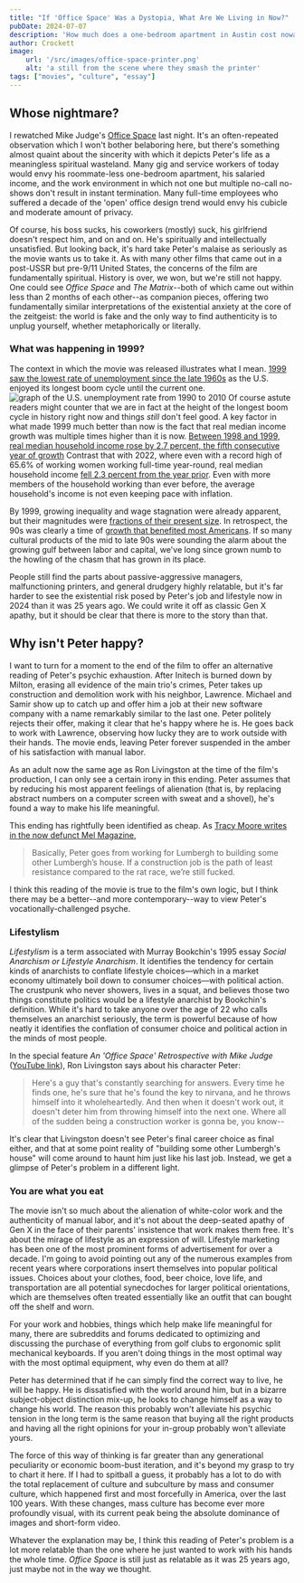 ```yaml
---
title: "If 'Office Space' Was a Dystopia, What Are We Living in Now?"
pubDate: 2024-07-07
description: 'How much does a one-bedroom apartment in Austin cost nowadays?'
author: Crockett
image:
    url: '/src/images/office-space-printer.png' 
    alt: 'a still from the scene where they smash the printer'
tags: ["movies", "culture", "essay"]
---
```

## Whose nightmare?

I rewatched Mike Judge's <a href="https://en.wikipedia.org/wiki/Office_Space">Office Space</a> last night. It's an often-repeated observation which I won't bother belaboring here, but there's something almost quaint about the sincerity with which it depicts Peter's life as a meaningless spiritual wasteland. Many gig and service workers of today would envy his roommate-less one-bedroom apartment, his salaried income, and the work environment in which not one but multiple no-call no-shows don't result in instant termination. Many full-time employees who suffered a decade of the 'open' office design trend would envy his cubicle and moderate amount of privacy.

Of course, his boss sucks, his coworkers (mostly) suck, his girlfriend doesn't respect him, and on and on. He's spiritually and intellectually unsatisfied. But looking back, it's hard take Peter's malaise as seriously as the movie wants us to take it. As with many other films that came out in a post-USSR but pre-9/11 United States, the concerns of the film are fundamentally spiritual. History is over, we won, but we're still not happy. One could see *Office Space* and *The Matrix*--both of which came out within less than 2 months of each other--as companion pieces, offering two fundamentally similar interpretations of the existential anxiety at the core of the zeitgeist: the world is fake and the only way to find authenticity is to unplug yourself, whether metaphorically or literally. 

### What was happening in 1999?

The context in which the movie was released illustrates what I mean. <a href="https://www.nber.org/research/business-cycle-dating">1999 saw the lowest rate of unemployment since the late 1960s</a> as the U.S. enjoyed its longest boom cycle until the current one.
<Image class="py-4" alt="graph of the U.S. unemployment rate from 1990 to 2010" src="https://upload.wikimedia.org/wikipedia/commons/0/06/US_90s_00s_unemployment.png" inferSize />
Of course astute readers might counter that we are in fact at the height of the longest boom cycle in history right now and things *still* don't feel good. A key factor in what made 1999 much better than now is the fact that real median income growth was multiple times higher than it is now. <a href="https://www.census.gov/library/publications/2000/demo/p60-209.html" aria-label="link to census data about income">Between 1998 and 1999, real median household income rose by 2.7 percent, the fifth consecutive year of growth</a> Contrast that with 2022, where even with a record high of 65.6% of working women working full-time year-round, real median household income <a href="https://www.census.gov/library/publications/2023/demo/p60-279.html" aria-label="2022 income statistics from census.gov">fell 2.3 percent from the year prior</a>. Even with more members of the household working than ever before, the average household's income is not even keeping pace with inflation. 

By 1999, growing inequality and wage stagnation were already apparent, but their magnitudes were <a href="https://www.epi.org/publication/charting-wage-stagnation/" aria-label="epi.org page showing wage stagnation with multiple metrics">fractions of their present size</a>. In retrospect, the 90s was clearly a time of <a href="https://en.wikipedia.org/wiki/1990s_United_States_boom"> growth that benefited most Americans</a>. If so many cultural products of the mid to late 90s were sounding the alarm about the growing gulf between labor and capital, we've long since grown numb to the howling of the chasm that has grown in its place.    

People still find the parts about passive-aggressive managers, malfunctioning printers, and general drudgery highly relatable, but it's far harder to see the existential risk posed by Peter's job and lifestyle now in 2024 than it was 25 years ago. We could write it off as classic Gen X apathy, but it should be clear that there is more to the story than that.    

## Why isn't Peter happy?

I want to turn for a moment to the end of the film to offer an alternative reading of Peter's psychic exhaustion. After Initech is burned down by Milton, erasing all evidence of the main trio's crimes, Peter takes up construction and demolition work with his neighbor, Lawrence. Michael and Samir show up to catch up and offer him a job at their new software company with a name remarkably similar to the last one. Peter politely rejects their offer, making it clear that he's happy where he is. He goes back to work with Lawrence, observing how lucky they are to work outside with their hands. The movie ends, leaving Peter forever suspended in the amber of his satisfaction with manual labor.
 
As an adult now the same age as Ron Livingston at the time of the film's production, I can only see a certain irony in this ending. Peter assumes that by reducing his most apparent feelings of alienation (that is, by replacing abstract numbers on a computer screen with sweat and a shovel), he's found a way to make his life meaningful.    

This ending has rightfully been identified as cheap. As <a href="https://melmagazine.com/en-us/story/office-space-20-anniversary-ending-problem" aria-label="read Tracy Moore's essay about the movie's ending">Tracy Moore writes in the now defunct Mel Magazine</a>, 

> Basically, Peter goes from working for Lumbergh to building some other Lumbergh’s house. If a construction job is the path of least resistance compared to the rat race, we’re still fucked.

I think this reading of the movie is true to the film's own logic, but I think there may be a better--and more contemporary--way to view Peter's vocationally-challenged psyche.    

### Lifestylism

*Lifestylism* is a term associated with Murray Bookchin's 1995 essay *Social Anarchism or Lifestyle Anarchism*. It identifies the tendency for certain kinds of anarchists to conflate lifestyle choices—which in a market economy ultimately boil down to consumer choices—with political action. The crustpunk who never showers, lives in a squat, and believes those two things constitute politics would be a lifestyle anarchist by Bookchin's definition. While it's hard to take anyone over the age of 22 who calls themselves an anarchist seriously, the term is powerful because of how neatly it identifies the conflation of consumer choice and political action in the minds of most people.    

In the special feature *An 'Office Space' Retrospective with Mike Judge* (<a href="https://www.youtube.com/watch?v=Dja97xJXDNg" aria-label="watch the short documentary on Youtube" >YouTube link</a>), Ron Livingston says about his character Peter:

> Here's a guy that's constantly searching for answers. Every time he finds one, he's sure that he's found the key to nirvana, and he throws himself into it wholeheartedly. And then when it doesn't work out, it doesn't deter him from throwing himself into the next one. Where all of the sudden being a construction worker is gonna be, you know--

It's clear that Livingston doesn't see Peter's final career choice as final either, and that at some point reality of "building some other Lumbergh's house" will come around to haunt him just like his last job. Instead, we get a glimpse of Peter's problem in a different light.    

### You are what you eat

The movie isn't so much about the alienation of white-color work and the authenticity of manual labor, and it's not about the deep-seated apathy of Gen X in the face of their parents' insistence that work makes them free. It's about the mirage of lifestyle as an expression of will. Lifestyle marketing has been one of the most prominent forms of advertisement for over a decade. I'm going to avoid pointing out any of the numerous examples from recent years where corporations insert themselves into popular political issues. Choices about your clothes, food, beer choice, love life, and transportation are all potential synecdoches for larger political orientations, which are themselves often treated essentially like an outfit that can bought off the shelf and worn.    

For your work and hobbies, things which help make life meaningful for many, there are subreddits and forums dedicated to optimizing and discussing the purchase of everything from golf clubs to ergonomic split mechanical keyboards. If you aren't doing things in the most optimal way with the most optimal equipment, why even do them at all?    

Peter has determined that if he can simply find the correct way to live, he will be happy. He is dissatisfied with the world around him, but in a bizarre subject-object distinction mix-up, he looks to change himself as a way to change his world. The reason this probably won't alleviate his psychic tension in the long term is the same reason that buying all the right products and having all the right opinions for your in-group probably won't alleviate yours.    

The force of this way of thinking is far greater than any generational peculiarity or economic boom-bust iteration, and it's beyond my grasp to try to chart it here. If I had to spitball a guess, it probably has a lot to do with the total replacement of culture and subculture by mass and consumer culture, which happened first and most forcefully in America, over the last 100 years. With these changes, mass culture has become ever more profoundly visual, with its current peak being the absolute dominance of images and short-form video.     

Whatever the explanation may be, I think this reading of Peter's problem is a lot more relatable than the one where he just wanted to work with his hands the whole time. *Office Space* is still just as relatable as it was 25 years ago, just maybe not in the way we thought.    